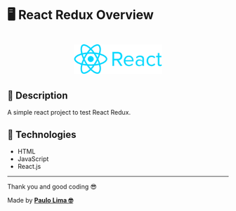 # 🖥️ React Redux Overview

<h1 align="center">
  <img src=".github/logo.png" width="200px" />
</h1>

## 🔎️ Description
A simple react project to test React Redux.

## 🚀️ Technologies

- HTML
- JavaScript
- React.js
 
---

Thank you and good coding 😎️

Made by **<a href="https://paulophlp.github.io/portfolio/" target="__blank">Paulo Lima 🤓️</a>**